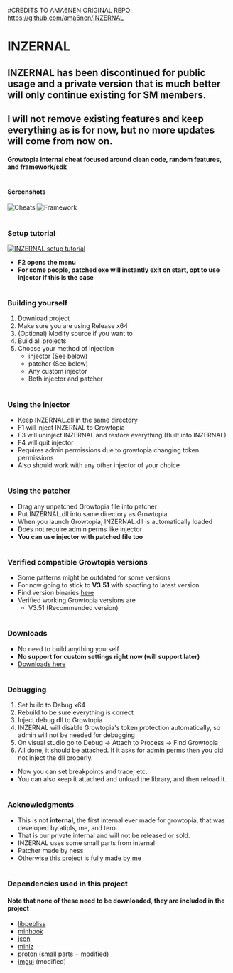 #CREDITS TO AMA6NEN ORIGINAL REPO: https://github.com/ama6nen/INZERNAL

# INZERNAL

## INZERNAL has been discontinued for public usage and a private version that is much better will only continue existing for SM members.
## I will not remove existing features and keep everything as is for now, but no more updates will come from now on.

#### Growtopia internal cheat focused around clean code, random features, and framework/sdk


# 

#### Screenshots
![Cheats](https://i.imgur.com/yh8QNUT.png)
![Framework](https://i.imgur.com/P3oPaJQ.png)

# 

### Setup tutorial
[![INZERNAL setup tutorial](https://i.ytimg.com/vi/0408qVbICEI/hqdefault.jpg)](https://www.youtube.com/watch?v=0408qVbICEI "INZERNAL setup tutorial")
* **F2 opens the menu**
* **For some people, patched exe will instantly exit on start, opt to use injector if this is the case**

# 

### Building yourself
1. Download project
1. Make sure you are using Release x64
1. (Optional) Modify source if you want to
1. Build all projects
1. Choose your method of injection
   * injector (See below)
   * patcher (See below)
   * Any custom injector
   * Both injector and patcher

# 

### Using the injector
* Keep INZERNAL.dll in the same directory
* F1 will inject INZERNAL to Growtopia
* F3 will uninject INZERNAL and restore everything (Built into INZERNAL)
* F4 will quit injector
* Requires admin permissions due to growtopia changing token permissions
* Also should work with any other injector of your choice

# 

### Using the patcher
* Drag any unpatched Growtopia file into patcher
* Put INZERNAL.dll into same directory as Growtopia
* When you launch Growtopia, INZERNAL.dll is automatically loaded
* Does not require admin perms like injector
* **You can use injector with patched file too**

# 

### Verified compatible Growtopia versions
* Some patterns might be outdated for some versions
* For now going to stick to **V3.51** with spoofing to latest version
* Find version binaries [here](https://github.com/ama6nen/INZERNAL/tree/main/gt)
* Verified working Growtopia versions are
  * V3.51 (Recommended version)

# 

### Downloads
* No need to build anything yourself
* **No support for custom settings right now (will support later)**
* [Downloads here](https://github.com/ama6nen/INZERNAL/releases)

# 

### Debugging
1. Set build to Debug x64
1. Rebuild to be sure everything is correct
1. Inject debug dll to Growtopia
1. INZERNAL will disable Growtopia's token protection automatically, so admin will not be needed for debugging
1. On visual studio go to  Debug -> Attach to Process -> Find Growtopia
1. All done, it should be attached. If it asks for admin perms then you did not inject the dll properly.
* Now you can set breakpoints and trace, etc.
* You can also keep it attached and unload the library, and then reload it.

# 

### Acknowledgments
* This is not **internal**, the first internal ever made for growtopia, that was developed by atipls, me, and tero. 
* That is our private internal and will not be released or sold.
* INZERNAL uses some small parts from internal
* Patcher made by ness
* Otherwise this project is fully made by me

# 

### Dependencies used in this project 
#### Note that none of these need to be downloaded, they are included in the project
* [libpebliss](https://github.com/asinbow/libpebliss)
* [minhook](https://github.com/TsudaKageyu/minhook)
* [json](https://github.com/nlohmann/json)
* [miniz](https://github.com/richgel999/miniz)
* [proton](https://github.com/SethRobinson/proton) (small parts + modified)
* [imgui](https://github.com/ocornut/imgui) (modified)
